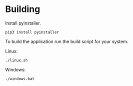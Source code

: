 # Building 

 Install pyinstaller.

    pip3 install pyinstaller
          
To build the application run the build script for your system. 
 
Linux:

    ./linux.sh
     
Windows:

    ./windows.bat


     
     